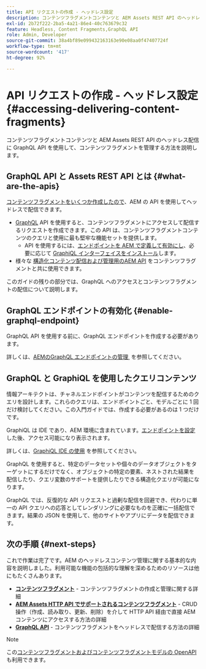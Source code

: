 ```yaml
---
title: API リクエストの作成 - ヘッドレス設定
description: コンテンツフラグメントコンテンツと AEM Assets REST API のヘッドレス配信に GraphQL API を使用して、コンテンツフラグメントを管理する方法を説明します。
exl-id: 2b72f222-2ba5-4a21-86e4-40c763679c32
feature: Headless, Content Fragments,GraphQL API
role: Admin, Developer
source-git-commit: 38a4bf89e099432163163e90e08aa0f47407724f
workflow-type: tm+mt
source-wordcount: '417'
ht-degree: 92%

---
```


# API リクエストの作成 - ヘッドレス設定 {#accessing-delivering-content-fragments}

コンテンツフラグメントコンテンツと AEM Assets REST API のヘッドレス配信に GraphQL API を使用して、コンテンツフラグメントを管理する方法を説明します。

## GraphQL API と Assets REST API とは {#what-are-the-apis}

[コンテンツフラグメントをいくつか作成したので](create-content-fragment.md)、AEM の API を使用してヘッドレスで配信できます。

* [GraphQL](/help/headless/graphql-api/content-fragments.md) API を使用すると、コンテンツフラグメントにアクセスして配信するリクエストを作成できます。この API は、コンテンツフラグメントコンテンツのクエリと使用に最も堅牢な機能セットを提供します。
   * API を使用するには、[エンドポイントを AEM で定義して有効にし](/help/headless/graphql-api/graphql-endpoint.md)、必要に応じて [GraphiQL インターフェイスをインストール](/help/headless/graphql-api/graphiql-ide.md)します。
* 様々な [&#x200B; 構造化コンテンツ配信および管理用のAEM API](/help/headless/apis-headless-and-content-fragments.md) をコンテンツフラグメントと共に使用できます。

このガイドの残りの部分では、GraphQL へのアクセスとコンテンツフラグメントの配信について説明します。

## GraphQL エンドポイントの有効化 {#enable-graphql-endpoint}

GraphQL API を使用する前に、GraphQL エンドポイントを作成する必要があります。

詳しくは、[AEMのGraphQL エンドポイントの管理 &#x200B;](/help/headless/graphql-api/graphql-endpoint.md) を参照してください。

## GraphQL と GraphiQL を使用したクエリコンテンツ

情報アーキテクトは、チャネルエンドポイントがコンテンツを配信するためのクエリを設計します。これらのクエリは、エンドポイントごと、モデルごとに 1 回だけ検討してください。この入門ガイドでは、作成する必要があるのは 1 つだけです。

GraphiQL は IDE であり、AEM 環境に含まれています。[エンドポイントを設定](#enable-graphql-endpoint)した後、アクセス可能になり表示されます。

詳しくは、[GraphiQL IDE の使用 &#x200B;](/help/headless/graphql-api/graphiql-ide.md) を参照してください。

GraphQL を使用すると、特定のデータセットや個々のデータオブジェクトをターゲットにするだけでなく、オブジェクトの特定の要素、ネストされた結果を配信したり、クエリ変数のサポートを提供したりできる構造化クエリが可能になります。

GraphQL では、反復的な API リクエストと過剰な配信を回避でき、代わりに単一の API クエリへの応答としてレンダリングに必要なものを正確に一括配信できます。結果の JSON を使用して、他のサイトやアプリにデータを配信できます。

## 次の手順 {#next-steps}

これで作業は完了です。AEM のヘッドレスコンテンツ管理に関する基本的な内容を説明しました。利用可能な機能の包括的な理解を深めるためのリソースは他にもたくさんあります。

* **[コンテンツフラグメント](/help/sites-cloud/administering/content-fragments/managing.md)** - コンテンツフラグメントの作成と管理に関する詳細
* **[AEM Assets HTTP API でサポートされるコンテンツフラグメント](/help/assets/content-fragments/assets-api-content-fragments.md)** - CRUD 操作（作成、読み取り、更新、削除）を介して HTTP API 経由で直接 AEM コンテンツにアクセスする方法の詳細
* **[GraphQL API](/help/headless/graphql-api/content-fragments.md)** - コンテンツフラグメントをヘッドレスで配信する方法の詳細

>[!NOTE]
>
>この[コンテンツフラグメントおよびコンテンツフラグメントモデルの OpenAPI](/help/headless/content-fragment-openapis.md) も利用できます。

